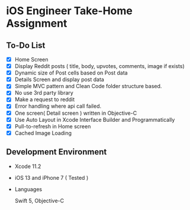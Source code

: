 # iOS Engineer Take-Home Assignment

## To-Do List

- [X] Home Screen
- [X] Display Reddit posts ( title, body, upvotes, comments, image if exists)
- [X] Dynamic size of Post cells based on Post data
- [X] Details Screen and display post data
- [X] Simple MVC pattern and Clean Code folder structure based.
- [X] No use 3rd party library
- [X] Make a request to reddit
- [X] Error handling where api call failed.
- [X] One screen( Detail screen ) written in Objective-C
- [X] Use Auto Layout in Xcode Interface Builder and Programmatically
- [X] Pull-to-refresh in Home screen
- [X] Cached Image Loading

## Development Environment
- Xcode 11.2
- iOS 13 and iPhone 7 ( Tested )
- Languages

  Swift 5, Objective-C
